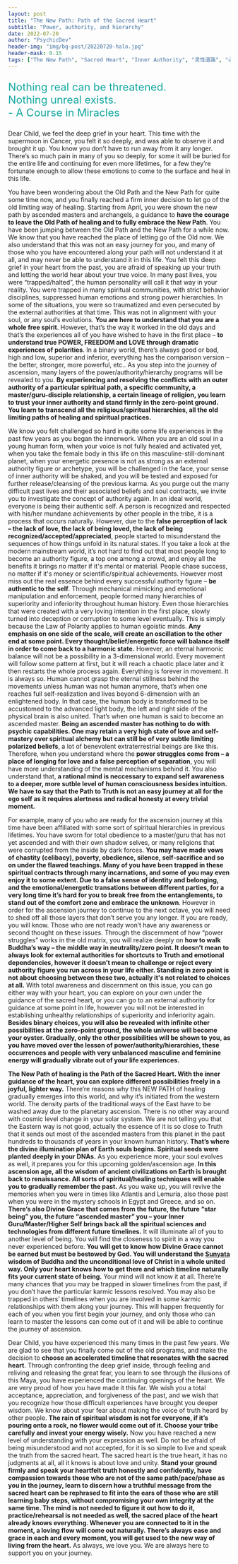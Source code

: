 ```yaml
---
layout: post
title: "The New Path: Path of the Sacred Heart"
subtitle: "Power, authority, and hierarchy"
date: 2022-07-20
author: "PsychicDev"
header-img: "img/bg-post/20220720-halo.jpg"
header-mask: 0.15
tags: ["The New Path", "Sacred Heart", "Inner Authority", "灵性道路", "心的道路", "传统道路", "神圣之心", "内在权威"]
---
```

<p style="color:#11a69f; font-size:24px">
    Nothing real can be threatened.
    <br>
    Nothing unreal exists.
    <br>
        - A Course in Miracles
</p>

Dear Child, we feel the deep grief in your heart. This time with the supermoon in Cancer, you felt it so deeply, and was able to observe it and brought it up. You know you don’t have to run away from it any longer. There’s so much pain in many of you so deeply, for some it will be buried for the entire life and continuing for even more lifetimes, for a few they’re fortunate enough to allow these emotions to come to the surface and heal in this life.

You have been wondering about the Old Path and the New Path for quite some time now, and you finally reached a firm inner decision to let go of the old limiting way of healing. Starting from April, you were shown the new path by ascended masters and archangels, a guidance to **have the courage to leave the Old Path of healing and to fully embrace the New Path**. You have been jumping between the Old Path and the New Path for a while now. We know that you have reached the place of letting go of the Old now. We also understand that this was not an easy journey for you, and many of those who you have encountered along your path will not understand it at all, and may never be able to understand it in this life. You felt this deep grief in your heart from the past, you are afraid of speaking up your truth and letting the world hear about your true voice. In many past lives, you were “trapped/halted”, the human personality will call it that way in your reality. You were trapped in many spiritual communities, with strict behavior disciplines, suppressed human emotions and strong power hierarchies. In some of the situations, you were so traumatized and even persecuted by the external authorities at that time. This was not in alignment with your soul, or any soul’s evolutions. **You are here to understand that you are a whole free spirit**. However, that’s the way it worked in the old days and that’s the experiences all of you have wished to have in the first place – **to understand true POWER, FREEDOM and LOVE through dramatic experiences of polarities**. In a binary world, there’s always good or bad, high and low, superior and inferior, everything has the comparison version – the better, stronger, more powerful, etc.. As you step into the journey of ascension, many layers of the power/authority/hierarchy programs will be revealed to you. **By experiencing and resolving the conflicts with an outer authority of a particular spiritual path, a specific community, a master/guru-disciple relationship, a certain lineage of religion, you learn to trust your inner authority and stand firmly in the zero-point ground. You learn to transcend all the religious/spiritual hierarchies, all the old limiting paths of healing and spiritual practices.**

We know you felt challenged so hard in quite some life experiences in the past few years as you began the innerwork. When you are an old soul in a young human form, when your voice is not fully healed and activated yet, when you take the female body in this life on this masculine-still-dominant planet, when your energetic presence is not as strong as an external authority figure or archetype, you will be challenged in the face, your sense of inner authority will be shaked, and you will be tested and exposed for further release/cleansing of the previous karma. As you purge out the many difficult past lives and their associated beliefs and soul contracts, we invite you to investigate the concept of authority again. In an ideal world, everyone is being their authentic self. A person is recognized and respected with his/her mundane achievements by other people in the tribe, it is a process that occurs naturally. However, due to the **false perception of lack – the lack of love, the lack of being loved, the lack of being recognized/accepted/appreciated**, people started to misunderstand the sequences of how things unfold in its natural states. If you take a look at the modern mainstream world, it’s not hard to find out that most people long to become an authority figure, a top one among a crowd, and enjoy all the benefits it brings no matter if it's mental or material. People chase success, no matter if it's money or scientific/spiritual achievements.  However most miss out the real essence behind every successful authority figure – **be authentic to the self**. Through mechanical mimicking and emotional manipulation and enforcement, people formed many hierarchies of superiority and inferiority throughout human history. Even those hierarchies that were created with a very loving intention in the first place, slowly turned into deception or corruption to some level eventually. This is simply because the Law of Polarity applies to human egoistic minds. **Any emphasis on one side of the scale, will create an oscillation to the other end at some point. Every thought/belief/energetic force will balance itself in order to come back to a harmonic state.** However, an eternal harmonic balance will not be a possibility in a 3-dimensional world. Every movement will follow some pattern at first, but it will reach a chaotic place later and it then restarts the whole process again. Everything is forever in movement. It is always so. Human cannot grasp the eternal stillness behind the movements unless human was not human anymore, that’s when one reaches full self-realization and lives beyond 6-dimension with an enlightened body. In that case, the human body is transformed to be accustomed to the advanced light body, the left and right side of the physical brain is also united. That’s when one human is said to become an ascended master. **Being an ascended master has nothing to do with psychic capabilities. One may retain a very high state of love and self-mastery over spiritual alchemy but can still be of very subtle limiting polarized beliefs**, a lot of benevolent extraterrestrial beings are like this. Therefore, when you understand where the **power struggles come from – a place of longing for love and a false perception of separation**, you will have more understanding of the mental mechanisms behind it. You also understand that, **a rational mind is neccessary to expand self awareness to a deeper, more sutble level of human consciousness besides intuition. We have to say that the Path to Truth is not an easy journey at all for the ego self as it requires alertness and radical honesty at every trivial moment.**

For example, many of you who are ready for the ascension journey at this time have been affiliated with some sort of spiritual hierarchies in previous lifetimes. You have sworn for total obedience to a master/guru that has not yet ascended and with their own shadow selves, or many religions that were corrupted from the inside by dark forces. **You may have made vows of chastity (celibacy), poverty, obedience, silence, self-sacrifice and so on under the flawed teachings. Many of you have been trapped in these spiritual contracts through many incarnations, and some of you may even enjoy it to some extent. Due to a false sense of identity and belonging, and the emotional/energetic transations between different parties, for a very long time it’s hard for you to break free from the entanglements, to stand out of the comfort zone and embrace the unknown**. However in order for the ascension journey to continue to the next octave, you will need to shed off all those layers that don’t serve you any longer. If you are ready, you will know. Those who are not ready won’t have any awareness or second thought on these issues. Through the discernment of how “power struggles” works in the old matrix, you will realize deeply on **how to walk Buddha’s way – the middle way in neutrality/zero point. It doesn’t mean to always look for external authorities for shortcuts to Truth and emotional dependencies, however it doesn’t mean to challenge or reject every authority figure you run across in your life either. Standing in zero point is not about choosing between these two, actually it's not related to choices at all.** With total awareness and discernment on this issue, you can go either way with your heart, you can explore on your own under the guidance of the sacred heart, or you can go to an external authority for guidance at some point in life, however you will not be interested in establishing unhealthy relationships of superiority and inferiority again. **Besides binary choices, you will also be revealed with infinite other possibilities at the zero-point ground, the whole universe will become your oyster. Gradually, only the other possibilities will be shown to you, as you have moved over the lesson of power/authority/hierarchies, these occurrences and people with very unbalanced masculine and feminine energy will gradually vibrate out of your life experiences.**

**The New Path of healing is the Path of the Sacred Heart. With the inner guidance of the heart, you can explore different possibilities freely in a joyful, lighter way.** There’re reasons why this NEW PATH of healing gradually emerges into this world, and why it’s initiated from the western world. The density parts of the traditional ways of the East have to be washed away due to the planetary ascension. There is no other way around with cosmic level change in your solar system. We are not telling you that the Eastern way is not good, actually the essence of it is so close to Truth that it sends out most of the ascended masters from this planet in the past hundreds to thousands of years in your known human history. **That’s where the divine illumination plan of Earth souls begins. Spiritual seeds were planted deeply in your DNAs.** As you experience more, your soul evolves as well, it prepares you for this upcoming golden/ascension age. **In this ascension age, all the wisdom of ancient civilizations on Earth is brought back to renaissance. All sorts of spiritual/healing techniques will enable you to gradually remember the past.** As you wake up, you will revive the memories when you were in times like Atlantis and Lemuria, also those past when you were in the mystery schools in Egypt and Greece, and so on. **There’s also Divine Grace that comes from the future, the future “star being” you, the future “ascended master” you – your Inner Guru/Master/Higher Self brings back all the spiritual sciences and technologies from different future timelines.** It will illuminate all of you to another level of being. You will find the closeness to spirit in a way you never experienced before. **You will get to know how Divine Grace cannot be earned but must be bestowed by God. You will understand the [Sunyata](https://en.wikipedia.org/wiki/%C5%9A%C5%ABnyat%C4%81) wisdom of Buddha and the unconditional love of Christ in a whole united way. Only your heart knows how to get there and which timeline naturally fits your current state of being.** Your mind will not know it at all. There’re many chances that you may be trapped in slower timelines from the past, if you don’t have the particular karmic lessons resolved. You may also be trapped in others’ timelines when you are involved in some karmic relationships with them along your journey. This will happen frequently for each of you when you first begin your journey, and only those who can learn to master the lessons can come out of it and will be able to continue the journey of ascension.

Dear Child, you have experienced this many times in the past few years. We are glad to see that you finally come out of the old programs, and make the decision to **choose an accelerated timeline that resonates with the sacred heart**. Through confronting the deep grief inside, through feeling and reliving and releasing the great fear, you learn to see through the illusions of this Maya, you have experienced the continuing openings of the heart. We are very proud of how you have made it this far. We wish you a total acceptance, appreciation, and forgiveness of the past, and we wish that you recognize how those difficult experiences have brought you deeper wisdom. We know about your fear about making the voice of truth heard by other people. **The rain of spiritual wisdom is not for everyone, if it’s pouring onto a rock, no flower would come out of it. Choose your tribe carefully and invest your energy wisely.** Now you have reached a new level of understanding with your expression as well. Do not be afraid of being misunderstood and not accepted, for it is so simple to live and speak the truth from the sacred heart. The sacred heart is the true heart, it has no judgments at all, all it knows is about love and unity. **Stand your ground firmly and speak your heartfelt truth honestly and confidently, have compassion towards those who are not of the same path/pace/phase as you in the journey, learn to discern how a truthful message from the sacred heart can be rephrased to fit into the ears of those who are still learning baby steps, without compromising your own integrity at the same time. The mind is not needed to figure it out how to do it, practice/rehearsal is not needed as well, the sacred place of the heart already knows everything. Whenever you are connected to it in the moment, a loving flow will come out naturally. There’s always ease and grace in each and every moment, you will get used to the new way of living from the heart.** As always, we love you. We are always here to support you on your journey.
